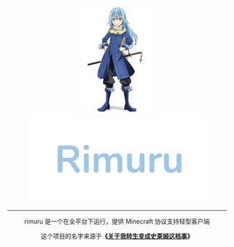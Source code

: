 <div align="center">
<img width="160" src="docs/character.png"/><br/>
<img src="docs/rimuru-logo.png"/>

----

rimuru 是一个在全平台下运行，提供 Minecraft 协议支持轻型客户端

这个项目的名字来源于<b>《<a href="/%E5%85%B3%E4%BA%8E%E6%88%91%E8%BD%AC%E7%94%9F%E5%8F%98%E6%88%90%E5%8F%B2%E8%8E%B1%E5%A7%86%E8%BF%99%E6%A1%A3%E4%BA%8B" title="关于我转生变成史莱姆这档事">关于我转生变成史莱姆这档事</a>》</b>
</div>
